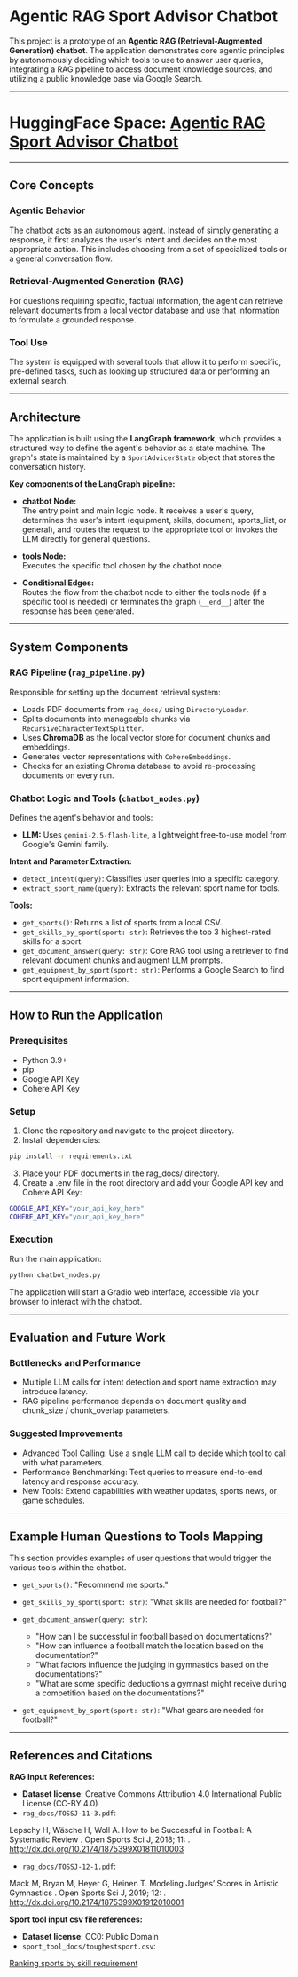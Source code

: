 
# Agentic RAG Sport Advisor Chatbot

This project is a prototype of an **Agentic RAG (Retrieval-Augmented Generation) chatbot**. The application demonstrates core agentic principles by autonomously deciding which tools to use to answer user queries, integrating a RAG pipeline to access document knowledge sources, and utilizing a public knowledge base via Google Search.

---
# HuggingFace Space: [Agentic RAG Sport Advisor Chatbot](https://huggingface.co/spaces/martivarga/Chatbot)
---

## Core Concepts

### Agentic Behavior
The chatbot acts as an autonomous agent. Instead of simply generating a response, it first analyzes the user's intent and decides on the most appropriate action. This includes choosing from a set of specialized tools or a general conversation flow.

### Retrieval-Augmented Generation (RAG)
For questions requiring specific, factual information, the agent can retrieve relevant documents from a local vector database and use that information to formulate a grounded response.

### Tool Use
The system is equipped with several tools that allow it to perform specific, pre-defined tasks, such as looking up structured data or performing an external search.

---

## Architecture

The application is built using the **LangGraph framework**, which provides a structured way to define the agent's behavior as a state machine. The graph's state is maintained by a `SportAdvicerState` object that stores the conversation history.

**Key components of the LangGraph pipeline:**

- **chatbot Node:**  
  The entry point and main logic node. It receives a user's query, determines the user's intent (equipment, skills, document, sports_list, or general), and routes the request to the appropriate tool or invokes the LLM directly for general questions.

- **tools Node:**  
  Executes the specific tool chosen by the chatbot node.

- **Conditional Edges:**  
  Routes the flow from the chatbot node to either the tools node (if a specific tool is needed) or terminates the graph (`__end__`) after the response has been generated.

---

## System Components

### RAG Pipeline (`rag_pipeline.py`)
Responsible for setting up the document retrieval system:

- Loads PDF documents from `rag_docs/` using `DirectoryLoader`.
- Splits documents into manageable chunks via `RecursiveCharacterTextSplitter`.
- Uses **ChromaDB** as the local vector store for document chunks and embeddings.
- Generates vector representations with `CohereEmbeddings`.
- Checks for an existing Chroma database to avoid re-processing documents on every run.

### Chatbot Logic and Tools (`chatbot_nodes.py`)
Defines the agent's behavior and tools:

- **LLM:** Uses `gemini-2.5-flash-lite`, a lightweight free-to-use model from Google's Gemini family.

**Intent and Parameter Extraction:**
- `detect_intent(query)`: Classifies user queries into a specific category.
- `extract_sport_name(query)`: Extracts the relevant sport name for tools.

**Tools:**
- `get_sports()`: Returns a list of sports from a local CSV.
- `get_skills_by_sport(sport: str)`: Retrieves the top 3 highest-rated skills for a sport.
- `get_document_answer(query: str)`: Core RAG tool using a retriever to find relevant document chunks and augment LLM prompts.
- `get_equipment_by_sport(sport: str)`: Performs a Google Search to find sport equipment information.

---

## How to Run the Application

### Prerequisites
- Python 3.9+
- pip
- Google API Key
- Cohere API Key

### Setup
1. Clone the repository and navigate to the project directory.
2. Install dependencies:

```bash
pip install -r requirements.txt
```
3. Place your PDF documents in the rag_docs/ directory.
4. Create a .env file in the root directory and add your Google API key and Cohere API Key:

```bash
GOOGLE_API_KEY="your_api_key_here"
COHERE_API_KEY="your_api_key_here"
```
### Execution
Run the main application:
```bash
python chatbot_nodes.py
```
The application will start a Gradio web interface, accessible via your browser to interact with the chatbot.

---

## Evaluation and Future Work

### Bottlenecks and Performance
- Multiple LLM calls for intent detection and sport name extraction may introduce latency.
- RAG pipeline performance depends on document quality and chunk_size / chunk_overlap parameters.

### Suggested Improvements
- Advanced Tool Calling: Use a single LLM call to decide which tool to call with what parameters.
- Performance Benchmarking: Test queries to measure end-to-end latency and response accuracy.
- New Tools: Extend capabilities with weather updates, sports news, or game schedules.

---

## Example Human Questions to Tools Mapping
This section provides examples of user questions that would trigger the various tools within the chatbot.

- `get_sports()`: "Recommend me sports."

- `get_skills_by_sport(sport: str)`: "What skills are needed for football?"

- `get_document_answer(query: str)`:

  - "How can I be successful in football based on documentations?"
  - "How can influence a football match the location based on the documentation?"
  - "What factors influence the judging in gymnastics based on the documentations?"
  - "What are some specific deductions a gymnast might receive during a competition based on the documentations?"

- `get_equipment_by_sport(sport: str)`: "What gears are needed for football?"

---

## References and Citations

**RAG Input References:**
- **Dataset license**: Creative Commons Attribution 4.0 International Public License (CC-BY 4.0)
- `rag_docs/TOSSJ-11-3.pdf`:
  
Lepschy H, Wäsche H, Woll A. How to be Successful in Football: A Systematic Review . Open Sports Sci J, 2018; 11: . http://dx.doi.org/10.2174/1875399X01811010003

- `rag_docs/TOSSJ-12-1.pdf`:

Mack M, Bryan M, Heyer G, Heinen T. Modeling Judges’ Scores in Artistic Gymnastics . Open Sports Sci J, 2019; 12: . http://dx.doi.org/10.2174/1875399X01912010001

**Sport tool input csv file references:**
- **Dataset license**: CC0: Public Domain
- `sport_tool_docs/toughestsport.csv`:
  
[Ranking sports by skill requirement](https://www.kaggle.com/datasets/jainaru/ranking-sports-by-skill-requirement)
